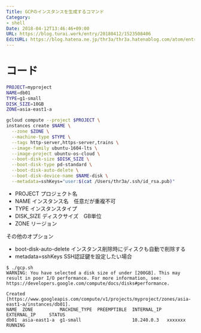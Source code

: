 ```yaml
---
Title: GCPのインスタンスを生成するコマンド
Category:
- shell
Date: 2018-04-12T13:46:46+09:00
URL: https://blog.turai.work/entry/20180412/1523508406
EditURL: https://blog.hatena.ne.jp/thr3a/thr3a.hatenablog.com/atom/entry/17391345971634448277
---
```


# コード

```sh
PROJECT=myproject
NAME=db01
TYPE=g1-small
DISK_SIZE=10GB
ZONE=asia-east1-a

gcloud compute --project $PROJECT \
instances create $NAME \
  --zone $ZONE \
  --machine-type $TYPE \
  --tags http-server,https-server,trains \
  --image-family ubuntu-1604-lts \
  --image-project ubuntu-os-cloud \
  --boot-disk-size $DISK_SIZE \
  --boot-disk-type pd-standard \
  --boot-disk-auto-delete \
  --boot-disk-device-name $NAME-disk \
  --metadata=sshKeys="user:$(cat /Users/thr3a/.ssh/id_rsa.pub)"
```

- PROJECT プロジェクト名
- NAME インスタンス名　任意だが重複不可
- TYPE インスタンスタイプ
- DISK_SIZE ディスクサイズ　GB単位
- ZONE リージョン

その他のオプション

- boot-disk-auto-delete インスタンス削除時にディスクも自動で削除する
- metadata=sshKeys SSH認証鍵を設定したい場合

```
$ ./gcp.sh 
WARNING: You have selected a disk size of under [200GB]. This may result in poor I/O performance. For more information, see: https://developers.google.com/compute/docs/disks#performance.

Created [https://www.googleapis.com/compute/v1/projects/myproject/zones/asia-east1-a/instances/db01].
NAME  ZONE          MACHINE_TYPE  PREEMPTIBLE  INTERNAL_IP  EXTERNAL_IP     STATUS
db01  asia-east1-a  g1-small                   10.240.0.3   xxxxxxx  RUNNING

